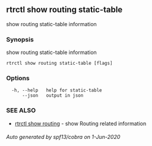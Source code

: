 ## rtrctl show routing static-table

show routing static-table information

### Synopsis


show routing static-table information

```
rtrctl show routing static-table [flags]
```

### Options

```
  -h, --help   help for static-table
      --json   output in json
```

### SEE ALSO
* [rtrctl show routing](rtrctl_show_routing.md)	 - show Routing related information

###### Auto generated by spf13/cobra on 1-Jun-2020

